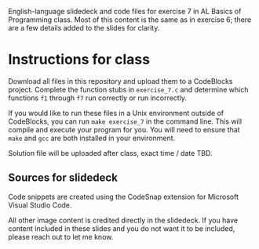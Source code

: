 English-language slidedeck and code files for exercise 7 in AL Basics of Programming class. Most of this content is the same as in exercise 6; there are a few details added to the slides for clarity.

# Instructions for class

Download all files in this repository and upload them to a CodeBlocks project. Complete the function stubs in `exercise_7.c` and determine which functions `f1` through `f7` run correctly or run incorrectly. 

If you would like to run these files in a Unix environment outside of CodeBlocks, you can run `make exercise_7` in the command line. This will compile and execute your program for you. You will need to ensure that `make` and `gcc` are both installed in your environment. 

Solution file will be uploaded after class, exact time / date TBD.

## Sources for slidedeck

Code snippets are created using the CodeSnap extension for Microsoft Visual Studio Code.

All other image content is credited directly in the slidedeck. If you have content included in these slides and you do not want it to be included, please reach out to let me know.
